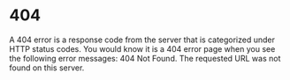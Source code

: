 # 404
A 404 error is a response code from the server that is categorized under HTTP status codes. You would know it is a 404 error page when you see the following error messages: 404 Not Found. The requested URL was not found on this server.
